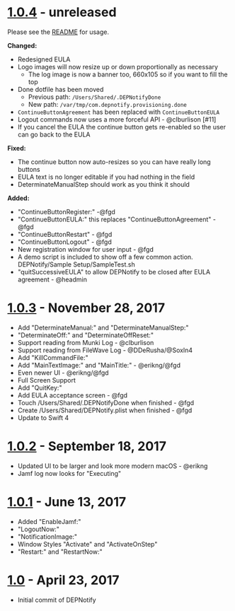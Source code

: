 # [1.0.4] - unreleased

Please see the [README] for usage.

**Changed:**

* Redesigned EULA
* Logo images will now resize up or down proportionally as necessary
  * The log image is now a banner too, 660x105 so if you want to fill the top
* Done dotfile has been moved
  * Previous path: `/Users/Shared/.DEPNotifyDone`
  * New path: `/var/tmp/com.depnotify.provisioning.done`
* `ContinueButtonAgreement` has been replaced with `ContinueButtonEULA`
* Logout commands now uses a more forceful API - @clburlison [#11]
* If you cancel the EULA the continue button gets re-enabled so the user can go back to the EULA

**Fixed:**

* The continue button now auto-resizes so you can have really long buttons
* EULA text is no longer editable if you had nothing in the field
* DeterminateManualStep should work as you think it should

**Added:**

* "ContinueButtonRegister:" -@fgd
* "ContinueButtonEULA:" this replaces "ContinueButtonAgreement" - @fgd
* "ContinueButtonRestart" - @fgd
* "ContinueButtonLogout" - @fgd
* New registration window for user input - @fgd
* A demo script is included to show off a few common action. DEPNotify/Sample Setup/SampleTest.sh
* "quitSuccessiveEULA" to allow DEPNotify to be closed after EULA agreement - @headmin


# [1.0.3] - November 28, 2017

* Add "DeterminateManual:" and "DeterminateManualStep:"
* "DeterminateOff:" and "DeterminateOffReset:"
* Support reading from Munki Log - @clburlison
* Support reading from FileWave Log - @DDeRusha/@Soxln4
* Add "KillCommandFile:"
* Add "MainTextImage:" and "MainTitle:" - @erikng/@fgd
* Even newer UI - @erikng/@fgd
* Full Screen Support
* Add "QuitKey:"
* Add EULA acceptance screen - @fgd
* Touch /Users/Shared/.DEPNotifyDone when finished - @fgd
* Create /Users/Shared/DEPNotify.plist when finished - @fgd
* Update to Swift 4

# [1.0.2] - September 18, 2017

* Updated UI to be larger and look more modern macOS - @erikng
* Jamf log now looks for "Executing"

# [1.0.1] - June 13, 2017

* Added "EnableJamf:"
* "LogoutNow:"
* "NotificationImage:"
* Window Styles "Activate" and "ActivateOnStep"
* "Restart:" and "RestartNow:"

# [1.0] - April 23, 2017

* Initial commit of DEPNotify

<!-- Links -->
[README]: https://gitlab.com/Mactroll/DEPNotify/blob/master/README.md
[1.0]: https://gitlab.com/Mactroll/DEPNotify/tags/version-1.0
[1.0.1]: https://gitlab.com/Mactroll/DEPNotify/tags/version-1.0.1
[1.0.2]: https://gitlab.com/Mactroll/DEPNotify/tags/1.0.2
[1.0.3]: https://gitlab.com/Mactroll/DEPNotify/tags/1.0.3
[1.0.4]: https://gitlab.com/Mactroll/DEPNotify/tags/1.0.4
